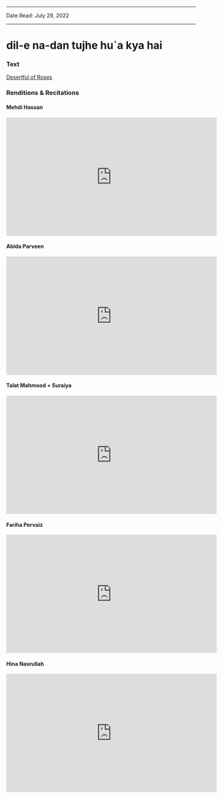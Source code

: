 ***
Date Read: July 29, 2022
***

# dil-e na-dan tujhe hu`a kya hai

### Text
[Desertful of Roses](http://www.columbia.edu/itc/mealac/pritchett/00ghalib/162/index_162.html)

### Renditions & Recitations

#### Mehdi Hassan

<iframe width="560" height="315" src="https://www.youtube.com/embed/uPpF7qNQffk" title="YouTube video player" frameborder="0" allow="accelerometer; autoplay; clipboard-write; encrypted-media; gyroscope; picture-in-picture" allowfullscreen></iframe>

#### Abida Parveen

<iframe width="560" height="315" src="https://www.youtube.com/embed/vpwz9gxRgPI" title="YouTube video player" frameborder="0" allow="accelerometer; autoplay; clipboard-write; encrypted-media; gyroscope; picture-in-picture" allowfullscreen></iframe>

#### Talat Mahmood + Suraiya

<iframe width="560" height="315" src="https://www.youtube.com/embed/rQfQlSaUMt4" title="YouTube video player" frameborder="0" allow="accelerometer; autoplay; clipboard-write; encrypted-media; gyroscope; picture-in-picture" allowfullscreen></iframe>

#### Fariha Pervaiz

<iframe width="560" height="315" src="https://www.youtube.com/embed/1zI_TZAakZ0" title="YouTube video player" frameborder="0" allow="accelerometer; autoplay; clipboard-write; encrypted-media; gyroscope; picture-in-picture" allowfullscreen></iframe>

#### Hina Nasrullah

<iframe width="560" height="315" src="https://www.youtube.com/embed/9Mo8757Lk8o" title="YouTube video player" frameborder="0" allow="accelerometer; autoplay; clipboard-write; encrypted-media; gyroscope; picture-in-picture" allowfullscreen></iframe>

